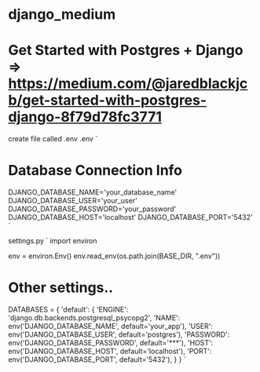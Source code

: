 # django_medium
# Get Started with Postgres + Django => https://medium.com/@jaredblackjcb/get-started-with-postgres-django-8f79d78fc3771
create file called .env
.env
`
# Database Connection Info
DJANGO_DATABASE_NAME='your_database_name'
DJANGO_DATABASE_USER='your_user'
DJANGO_DATABASE_PASSWORD='your_password'
DJANGO_DATABASE_HOST='localhost'
DJANGO_DATABASE_PORT='5432'
`

settings.py
`
import environ

env = environ.Env()
env.read_env(os.path.join(BASE_DIR,  ".env"))

# Other settings..

DATABASES = {
    'default': {
        'ENGINE': 'django.db.backends.postgresql_psycopg2',
        'NAME': env('DJANGO_DATABASE_NAME', default='your_app'),
        'USER': env('DJANGO_DATABASE_USER', default='postgres'),
        'PASSWORD': env('DJANGO_DATABASE_PASSWORD', default='***'),
        'HOST': env('DJANGO_DATABASE_HOST', default='localhost'),
        'PORT': env('DJANGO_DATABASE_PORT', default='5432'),
    }
}
`